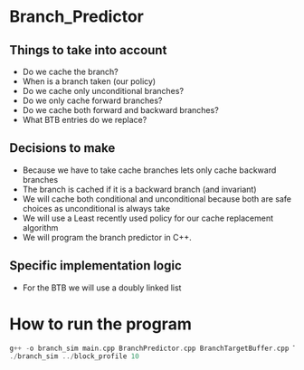# Branch_Predictor

## Things to take into account

- Do we cache the branch?
- When is a branch taken (our policy)
- Do we cache only unconditional branches?
- Do  we only cache forward branches?
- Do we cache both forward and backward branches?
- What BTB entries do we replace?

## Decisions to make

- Because we have to take cache branches lets only cache backward branches
- The branch is cached if it is a backward branch (and invariant)
- We will cache both conditional and unconditional because both are safe choices as unconditional is always take
- We will use a Least recently used policy for our cache replacement algorithm
- We will program the branch predictor in C++. 

## Specific implementation logic
- For the BTB we will use a doubly linked list

# How to run the program

```c++
g++ -o branch_sim main.cpp BranchPredictor.cpp BranchTargetBuffer.cpp TraceReader.cpp                                                                      ‹git:main ✘› 11:41.48 Sat Mar 22 2025 >>>
./branch_sim ../block_profile 10
```